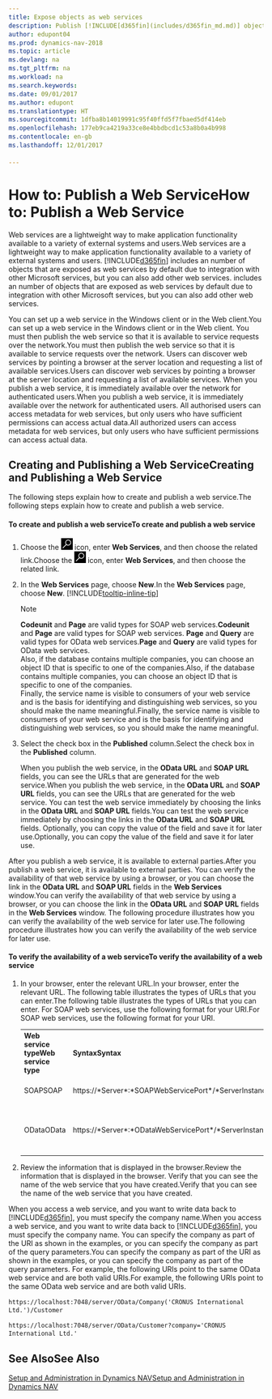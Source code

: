```yaml
---
title: Expose objects as web services
description: Publish [!INCLUDE[d365fin](includes/d365fin_md.md)] objects as web services, they are immediately available on the network.
author: edupont04
ms.prod: dynamics-nav-2018
ms.topic: article
ms.devlang: na
ms.tgt_pltfrm: na
ms.workload: na
ms.search.keywords: 
ms.date: 09/01/2017
ms.author: edupont
ms.translationtype: HT
ms.sourcegitcommit: 1dfba8b14019991c95f40ffd5f7fbaed5df414eb
ms.openlocfilehash: 177eb9ca4219a33ce8e4bbdbcd1c53a8b0a4b998
ms.contentlocale: en-gb
ms.lasthandoff: 12/01/2017

---
```

# <a name="how-to-publish-a-web-service"></a><span data-ttu-id="de4c8-103">How to: Publish a Web Service</span><span class="sxs-lookup"><span data-stu-id="de4c8-103">How to: Publish a Web Service</span></span>
<span data-ttu-id="de4c8-104">Web services are a lightweight way to make application functionality available to a variety of external systems and users.</span><span class="sxs-lookup"><span data-stu-id="de4c8-104">Web services are a lightweight way to make application functionality available to a variety of external systems and users.</span></span> [!INCLUDE[d365fin](includes/d365fin_md.md)]<span data-ttu-id="de4c8-105"> includes an number of objects that are exposed as web services by default due to integration with other Microsoft services, but you can also add other web services.</span><span class="sxs-lookup"><span data-stu-id="de4c8-105"> includes an number of objects that are exposed as web services by default due to integration with other Microsoft services, but you can also add other web services.</span></span>  

<span data-ttu-id="de4c8-106">You can set up a web service in the Windows client or in the Web client.</span><span class="sxs-lookup"><span data-stu-id="de4c8-106">You can set up a web service in the Windows client or in the Web client.</span></span> <span data-ttu-id="de4c8-107">You must then publish the web service so that it is available to service requests over the network.</span><span class="sxs-lookup"><span data-stu-id="de4c8-107">You must then publish the web service so that it is available to service requests over the network.</span></span> <span data-ttu-id="de4c8-108">Users can discover web services by pointing a browser at the server location and requesting a list of available services.</span><span class="sxs-lookup"><span data-stu-id="de4c8-108">Users can discover web services by pointing a browser at the server location and requesting a list of available services.</span></span> <span data-ttu-id="de4c8-109">When you publish a web service, it is immediately available over the network for authenticated users.</span><span class="sxs-lookup"><span data-stu-id="de4c8-109">When you publish a web service, it is immediately available over the network for authenticated users.</span></span> <span data-ttu-id="de4c8-110">All authorised users can access metadata for web services, but only users who have sufficient permissions can access actual data.</span><span class="sxs-lookup"><span data-stu-id="de4c8-110">All authorized users can access metadata for web services, but only users who have sufficient permissions can access actual data.</span></span>

## <a name="creating-and-publishing-a-web-service"></a><span data-ttu-id="de4c8-111">Creating and Publishing a Web Service</span><span class="sxs-lookup"><span data-stu-id="de4c8-111">Creating and Publishing a Web Service</span></span>  
 <span data-ttu-id="de4c8-112">The following steps explain how to create and publish a web service.</span><span class="sxs-lookup"><span data-stu-id="de4c8-112">The following steps explain how to create and publish a web service.</span></span>  

#### <a name="to-create-and-publish-a-web-service"></a><span data-ttu-id="de4c8-113">To create and publish a web service</span><span class="sxs-lookup"><span data-stu-id="de4c8-113">To create and publish a web service</span></span>  

1.  <span data-ttu-id="de4c8-114">Choose the ![Search for Page or Report](media/ui-search/search_small.png "Search for Page or Report icon") icon, enter **Web Services**, and then choose the related link.</span><span class="sxs-lookup"><span data-stu-id="de4c8-114">Choose the ![Search for Page or Report](media/ui-search/search_small.png "Search for Page or Report icon") icon, enter **Web Services**, and then choose the related link.</span></span>  

2.  <span data-ttu-id="de4c8-115">In the **Web Services** page, choose **New**.</span><span class="sxs-lookup"><span data-stu-id="de4c8-115">In the **Web Services** page, choose **New**.</span></span> [!INCLUDE[tooltip-inline-tip](includes/tooltip-inline-tip_md.md)]  

    > [!NOTE]  
    >  <span data-ttu-id="de4c8-116">**Codeunit** and **Page** are valid types for SOAP web services.</span><span class="sxs-lookup"><span data-stu-id="de4c8-116">**Codeunit** and **Page** are valid types for SOAP web services.</span></span> <span data-ttu-id="de4c8-117">**Page** and **Query** are valid types for OData web services.</span><span class="sxs-lookup"><span data-stu-id="de4c8-117">**Page** and **Query** are valid types for OData web services.</span></span>  
    <span data-ttu-id="de4c8-118">Also, if the database contains multiple companies, you can choose an object ID that is specific to one of the companies.</span><span class="sxs-lookup"><span data-stu-id="de4c8-118">Also, if the database contains multiple companies, you can choose an object ID that is specific to one of the companies.</span></span>  
    <span data-ttu-id="de4c8-119">Finally, the service name is visible to consumers of your web service and is the basis for identifying and distinguishing web services, so you should make the name meaningful.</span><span class="sxs-lookup"><span data-stu-id="de4c8-119">Finally, the service name is visible to consumers of your web service and is the basis for identifying and distinguishing web services, so you should make the name meaningful.</span></span>

3.  <span data-ttu-id="de4c8-120">Select the check box in the **Published** column.</span><span class="sxs-lookup"><span data-stu-id="de4c8-120">Select the check box in the **Published** column.</span></span>  

     <span data-ttu-id="de4c8-121">When you publish the web service, in the **OData URL** and **SOAP URL** fields, you can see the URLs that are generated for the web service.</span><span class="sxs-lookup"><span data-stu-id="de4c8-121">When you publish the web service, in the **OData URL** and **SOAP URL** fields, you can see the URLs that are generated for the web service.</span></span> <span data-ttu-id="de4c8-122">You can test the web service immediately by choosing the links in the **OData URL** and **SOAP URL** fields.</span><span class="sxs-lookup"><span data-stu-id="de4c8-122">You can test the web service immediately by choosing the links in the **OData URL** and **SOAP URL** fields.</span></span> <span data-ttu-id="de4c8-123">Optionally, you can copy the value of the field and save it for later use.</span><span class="sxs-lookup"><span data-stu-id="de4c8-123">Optionally, you can copy the value of the field and save it for later use.</span></span>  

<span data-ttu-id="de4c8-124">After you publish a web service, it is available to external parties.</span><span class="sxs-lookup"><span data-stu-id="de4c8-124">After you publish a web service, it is available to external parties.</span></span> <span data-ttu-id="de4c8-125">You can verify the availability of that web service by using a browser, or you can choose the link in the **OData URL** and **SOAP URL** fields in the **Web Services** window.</span><span class="sxs-lookup"><span data-stu-id="de4c8-125">You can verify the availability of that web service by using a browser, or you can choose the link in the **OData URL** and **SOAP URL** fields in the **Web Services** window.</span></span> <span data-ttu-id="de4c8-126">The following procedure illustrates how you can verify the availability of the web service for later use.</span><span class="sxs-lookup"><span data-stu-id="de4c8-126">The following procedure illustrates how you can verify the availability of the web service for later use.</span></span>  

#### <a name="to-verify-the-availability-of-a-web-service"></a><span data-ttu-id="de4c8-127">To verify the availability of a web service</span><span class="sxs-lookup"><span data-stu-id="de4c8-127">To verify the availability of a web service</span></span>  

1.  <span data-ttu-id="de4c8-128">In your browser, enter the relevant URL.</span><span class="sxs-lookup"><span data-stu-id="de4c8-128">In your browser, enter the relevant URL.</span></span> <span data-ttu-id="de4c8-129">The following table illustrates the types of URLs that you can enter.</span><span class="sxs-lookup"><span data-stu-id="de4c8-129">The following table illustrates the types of URLs that you can enter.</span></span> <span data-ttu-id="de4c8-130">For SOAP web services, use the following format for your URI.</span><span class="sxs-lookup"><span data-stu-id="de4c8-130">For SOAP web services, use the following format for your URI.</span></span>  

    <table>
    <tr>
    <th><span data-ttu-id="de4c8-131">Web service type</span><span class="sxs-lookup"><span data-stu-id="de4c8-131">Web service type</span></span></th>
    <th><span data-ttu-id="de4c8-132">Syntax</span><span class="sxs-lookup"><span data-stu-id="de4c8-132">Syntax</span></span></th>
    <th><span data-ttu-id="de4c8-133">Example</span><span class="sxs-lookup"><span data-stu-id="de4c8-133">Example</span></span></th>
    </tr>
    <tr>
    <td><span data-ttu-id="de4c8-134">SOAP</span><span class="sxs-lookup"><span data-stu-id="de4c8-134">SOAP</span></span></td>
    <td><span data-ttu-id="de4c8-135">https://*Server*:*SOAPWebServicePort*/*ServerInstance*/WS/*CompanyName*/salesDocuments/</span><span class="sxs-lookup"><span data-stu-id="de4c8-135">https://*Server*:*SOAPWebServicePort*/*ServerInstance*/WS/*CompanyName*/salesDocuments/</span></span></td>
    <td><span data-ttu-id="de4c8-136">https://mycompany.financials.dynamics.com:7047/MS/WS/MyCompany/Page/salesDocuments?tenant=mycompany.financials.dynamics.com</span><span class="sxs-lookup"><span data-stu-id="de4c8-136">https://mycompany.financials.dynamics.com:7047/MS/WS/MyCompany/Page/salesDocuments?tenant=mycompany.financials.dynamics.com</span></span></td>
    </tr>
    <tr>
    <td><span data-ttu-id="de4c8-137">OData</span><span class="sxs-lookup"><span data-stu-id="de4c8-137">OData</span></span></td>
    <td><span data-ttu-id="de4c8-138">https://*Server*:*ODataWebServicePort*/*ServerInstance*/OData/Company('*CompanyName*')</span><span class="sxs-lookup"><span data-stu-id="de4c8-138">https://*Server*:*ODataWebServicePort*/*ServerInstance*/OData/Company('*CompanyName*')</span></span></td>
    <td><span data-ttu-id="de4c8-139">https://MyCompany.financials.dynamics.com:7048/MS/OData/Company('MyCompany')/salesDocuments?tenant=MyCompany.financials.dynamics.com</span><span class="sxs-lookup"><span data-stu-id="de4c8-139">https://MyCompany.financials.dynamics.com:7048/MS/OData/Company('MyCompany')/salesDocuments?tenant=MyCompany.financials.dynamics.com</span></span>

         The company name is case-sensitive.</td>
    </tr>
    </table>

2.  <span data-ttu-id="de4c8-140">Review the information that is displayed in the browser.</span><span class="sxs-lookup"><span data-stu-id="de4c8-140">Review the information that is displayed in the browser.</span></span> <span data-ttu-id="de4c8-141">Verify that you can see the name of the web service that you have created.</span><span class="sxs-lookup"><span data-stu-id="de4c8-141">Verify that you can see the name of the web service that you have created.</span></span>  

 <span data-ttu-id="de4c8-142">When you access a web service, and you want to write data back to [!INCLUDE[d365fin](includes/d365fin_md.md)], you must specify the company name.</span><span class="sxs-lookup"><span data-stu-id="de4c8-142">When you access a web service, and you want to write data back to [!INCLUDE[d365fin](includes/d365fin_md.md)], you must specify the company name.</span></span> <span data-ttu-id="de4c8-143">You can specify the company as part of the URI as shown in the examples, or you can specify the company as part of the query parameters.</span><span class="sxs-lookup"><span data-stu-id="de4c8-143">You can specify the company as part of the URI as shown in the examples, or you can specify the company as part of the query parameters.</span></span> <span data-ttu-id="de4c8-144">For example, the following URIs point to the same OData web service and are both valid URIs.</span><span class="sxs-lookup"><span data-stu-id="de4c8-144">For example, the following URIs point to the same OData web service and are both valid URIs.</span></span>  

```  
https://localhost:7048/server/OData/Company('CRONUS International Ltd.')/Customer  
```  

```  
https://localhost:7048/server/OData/Customer?company='CRONUS International Ltd.'  
```  

## <a name="see-also"></a><span data-ttu-id="de4c8-145">See Also</span><span class="sxs-lookup"><span data-stu-id="de4c8-145">See Also</span></span>  
[<span data-ttu-id="de4c8-146">Setup and Administration in Dynamics NAV</span><span class="sxs-lookup"><span data-stu-id="de4c8-146">Setup and Administration in Dynamics NAV</span></span>](admin-setup-and-administration.md)  

